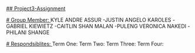 <ins> ## Project3-Assignment </ins>

<ins> # Group Member: </ins>
KYLE ANDRE ASSUR
  -JUSTIN ANGELO KAROLES
  -GABRIEL KIEWIETZ
  -CAITLIN SHAN MALAN
  -PULENG VERONICA NAKEDI
  -PHILANI SHANGE

<ins> # Respondsiblites: </ins>
Term One:
Term Two:
Term Three:
Term Four:
